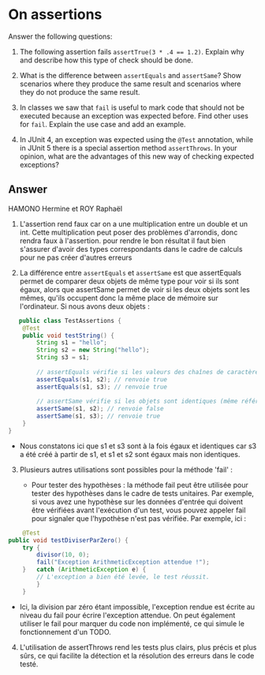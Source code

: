 # On assertions

Answer the following questions:

1. The following assertion fails `assertTrue(3 * .4 == 1.2)`. Explain why and describe how this type of check should be done.

2. What is the difference between `assertEquals` and `assertSame`? Show scenarios where they produce the same result and scenarios where they do not produce the same result.

3. In classes we saw that `fail` is useful to mark code that should not be executed because an exception was expected before. Find other uses for `fail`. Explain the use case and add an example.

4. In JUnit 4, an exception was expected using the `@Test` annotation, while in JUnit 5 there is a special assertion method `assertThrows`. In your opinion, what are the advantages of this new way of checking expected exceptions?

## Answer
 HAMONO Hermine et ROY Raphaël
1.   L'assertion rend faux car on a une multiplication entre un double et un int. Cette multiplication peut poser des problèmes d'arrondis, donc rendra faux à l'assertion. pour rendre le bon résultat il faut bien s'assurer d'avoir des types correspondants dans le cadre de calculs pour ne pas créer d'autres erreurs

2.   La différence entre `assertEquals` et `assertSame` est que assertEquals permet de comparer deux objets de même type pour voir si ils sont égaux, alors que assertSame permet de voir si les deux objets sont les mêmes, qu'ils occupent donc la même place de mémoire sur l'ordinateur. Si nous avons deux objets :
```java
   public class TestAssertions {
    @Test
    public void testString() {
        String s1 = "hello";
        String s2 = new String("hello");
        String s3 = s1;
        
        // assertEquals vérifie si les valeurs des chaînes de caractères sont égales
        assertEquals(s1, s2); // renvoie true
        assertEquals(s1, s3); // renvoie true
        
        // assertSame vérifie si les objets sont identiques (même référence)
        assertSame(s1, s2); // renvoie false
        assertSame(s1, s3); // renvoie true
    } 
}

```
-   Nous constatons ici que s1 et s3 sont à la fois égaux et identiques car s3 a été créé à partir de s1, et s1 et s2 sont égaux mais non identiques.

3. Plusieurs autres utilisations sont possibles pour la méthode 'fail' :

    - Pour tester des hypothèses : la méthode fail peut être utilisée pour tester des hypothèses dans le cadre de tests unitaires. Par exemple, si vous avez une hypothèse sur les données d'entrée qui doivent être vérifiées avant l'exécution d'un test, vous pouvez appeler fail pour signaler que l'hypothèse n'est pas vérifiée.
      Par exemple, ici :

```java
    @Test
public void testDiviserParZero() {
    try {
        divisor(10, 0);
        fail("Exception ArithmeticException attendue !");
    }   catch (ArithmeticException e) {
        // L'exception a bien été levée, le test réussit.
        }
    }
```
- Ici, la division par zéro étant impossible, l'exception rendue est écrite au niveau du fail pour écrire l'exception attendue.
  On peut également utiliser le fail pour marquer du code non implémenté, ce qui simule le fonctionnement d'un TODO.

4.  L'utilisation de assertThrows rend les tests plus clairs, plus précis et plus sûrs, ce qui facilite la détection et la résolution des erreurs dans le code testé.
